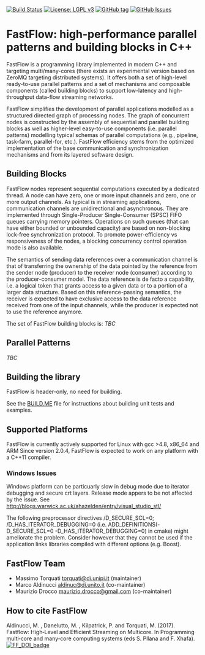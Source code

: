 [![Build Status](https://travis-ci.com/fastflow/fastflow.svg?branch=master)](https://travis-ci.com/fastflow/fastflow)
[![License: LGPL v3](https://img.shields.io/badge/License-LGPL%20v3-blue.svg)](https://www.gnu.org/licenses/lgpl-3.0)
[![GitHub tag](https://img.shields.io/github/tag/fastflow/fastflow.svg)](http://github.com/fastflow/fastflow/releases)
[![GitHub Issues](https://img.shields.io/github/issues/fastflow/fastflow.svg)](http://github.com/fastflow/fastflow/issues)

# FastFlow: high-performance parallel patterns and building blocks in C++

FastFlow is a programming library implemented in modern C++ and targeting
multi/many-cores (there exists an experimental version based on ZeroMQ targeting
distributed systems). It offers both a set of high-level ready-to-use parallel
patterns and a set of mechanisms and composable components
(called building blocks) to support low-latency and high-throughput data-flow
streaming networks.

FastFlow simplifies the development of parallel applications modelled as a
structured directed graph of processing nodes.
The graph of concurrent nodes is constructed by the assembly of sequential
and parallel building blocks as well as higher-level easy-to-use components
(i.e. parallel patterns) modelling typical schemas of parallel computations
(e.g., pipeline, task-farm, parallel-for, etc.).
FastFlow efficiency stems from the optimized implementation of the base communication
and synchronization mechanisms and from its layered software design.

## Building Blocks

FastFlow nodes represent sequential computations executed by a dedicated thread.
A node can have zero, one or more input channels and zero, one or more output channels.
As typical is in streaming applications, communication channels are unidirectional and
asynchronous. They are implemented through Single-Producer Single-Consumer
(SPSC) FIFO queues carrying memory pointers. Operations on such queues (that can have either
bounded or unbounded capacity) are based on  non-blocking lock-free synchronization protocol.
To promote power-efficiency vs responsiveness of the nodes, a blocking concurrency
control operation mode is also available.

The semantics of sending data references over a communication channel is that of transferring
the ownership of the data pointed by the reference from the sender node (producer) to the
receiver node (consumer) according to the producer-consumer model.
The data reference is de facto a capability, i.e. a logical token that grants access to a given
data or to a portion of a larger data structure. Based on this reference-passing semantics,
the receiver is expected to have exclusive access to the data reference received from one of
the input channels, while the producer is expected not to use the reference anymore.

The set of FastFlow building blocks is:
*TBC*

## Parallel Patterns
*TBC*

## Building the library
FastFlow is header-only, no need for building.

See the [BUILD.ME](BUILD.ME) file for instructions about building unit tests and examples.

## Supported Platforms
FastFlow is currently actively supported for Linux with gcc >4.8, x86_64 and ARM
Since version 2.0.4, FastFlow is expected to work on any platform with a C++11 compiler. 

### Windows Issues
Windows platform can be particuarly slow in debug mode due to iterator
debugging and secure crt layers. Release mode appers to be not affected by the
issue. See http://blogs.warwick.ac.uk/ahazelden/entry/visual_studio_stl/

The following preprocessor directives /D_SECURE_SCL=0;
/D_HAS_ITERATOR_DEBUGGING=0 (i.e. ADD_DEFINITIONS(-D_SECURE_SCL=0
-D_HAS_ITERATOR_DEBUGGING=0) in cmake) might ameliorate the problem. Consider
however that they cannot be used if the application links libraries compiled
with different options (e.g. Boost).

## FastFlow Team
- Massimo Torquati <torquati@di.unipi.it> (maintainer)
- Marco Aldinucci  <aldinuc@di.unito.it> (co-maintainer)
- Maurizio Drocco <maurizio.drocco@gmail.com> (co-maintainer)

## How to cite FastFlow
Aldinucci, M. , Danelutto, M. , Kilpatrick, P. and Torquati, M. (2017). Fastflow: High‐Level and Efficient Streaming on Multicore. In Programming multi‐core and many‐core computing systems (eds S. Pllana and F. Xhafa).
[![FF_DOI_badge](https://img.shields.io/badge/DOI-https%3A%2F%2Fdoi.org%2F10.1002%2F9781119332015.ch13-blue.svg)](https://doi.org/10.1002/9781119332015.ch13)
